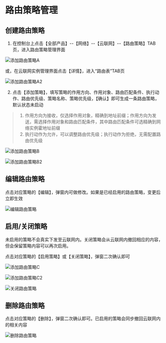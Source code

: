 # 路由策略管理

## 创建路由策略

1. 在控制台上点击【全部产品】--【网络】--【云联网】--【路由策略】TAB页，进入路由策略管理界面

![添加路由策略A](ugn/images/添加路由策略A.png)

或，在云联网实例管理界面点击【详情】，进入“路由表”TAB页

![添加路由策略A2](ugn/images/添加路由策略A2.png)

2. 点击【添加策略】，填写策略的作用方向、作用对象、路由匹配条件、执行动作、路由优先级、策略名称、策略优先级，【确认】即可生成一条路由策略，默认状态未启动

> 1. 作用方向为接收，仅选择作用对象，精确到地址前缀；作用方向为发送，需选择作用对象和路由匹配条件，其中路由匹配条件可选精确到网络实例霍地址前缀
> 2. 执行动作为允许，可以调整路由优先级；执行动作为拒绝，无需配置路由优先级

![添加路由策略B](ugn/images/添加路由策略B.png)

![添加路由策略B2](ugn/images/添加路由策略B2.png)



## 编辑路由策略

点击对应策略的【编辑】，弹窗内可做修改。如果是已经启用的路由策略，变更后立即生效

![编辑路由策略](ugn/images/编辑路由策略.png)

## **启用/关闭策略**

未启用的策略不会真实下发至云联网内。关闭策略会从云联网内撤回相应的内容，但会保留策略内容可以再次启用。

点击对应策略的【启用策略】或【关闭策略】，弹窗二次确认即可

![添加路由策略C](ugn/images/添加路由策略C.png)

![添加路由策略C2](ugn/images/添加路由策略C2.png)

![关闭路由策略](ugn/images/关闭路由策略.png)

## 删除路由策略

点击对应策略的【删除】，弹窗二次确认即可。已启用的策略会同步撤回云联网内的相关内容

![删除路由策略](ugn/images/删除路由策略.png)